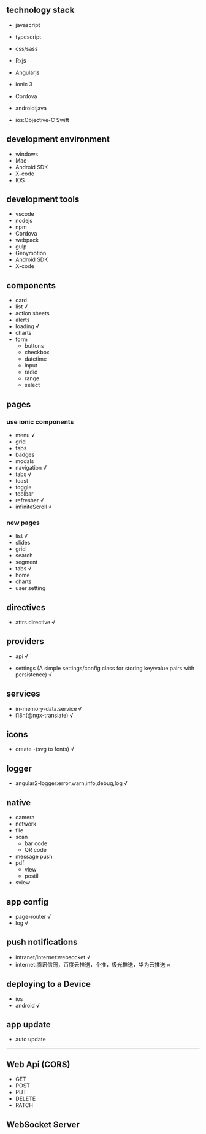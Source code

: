 ## technology stack

+ javascript
+ typescript
+ css/sass
+ Rxjs
+ Angularjs 
+ ionic 3
+ Cordova

+ android:java
+ ios:Objective-C Swift

## development environment

+ windows
+ Mac
+ Android SDK
+ X-code
+ IOS

##  development tools

+ vscode
+ nodejs
+ npm
+ Cordova
+ webpack
+ gulp
+ Genymotion 
+ Android SDK
+ X-code


## components

+ card
+ list √
+ action sheets
+ alerts
+ loading √
+ charts
+ form
    + buttons
    + checkbox
    + datetime
    + input
    + radio
    + range
    + select

## pages

### use ionic components

+ menu √
+ grid
+ fabs
+ badges
+ modals
+ navigation √
+ tabs √
+ toast
+ toggle
+ toolbar
+ refresher √
+ infiniteScroll √

### new pages

+ list √
+ slides
+ grid
+ search
+ segment
+ tabs √
+ home
+ charts
+ user setting


## directives

+ attrs.directive √

## providers

+ api √

+ settings (A simple settings/config class for storing key/value pairs with persistence) √

## services 

+ in-memory-data.service √
+ i18n(@ngx-translate)   √

## icons

+ create -(svg to fonts) √

## logger

+ angular2-logger:error,warn,info,debug,log √

## native

+ camera
+ network
+ file
+ scan
    + bar code
    + QR code
+ message push
+ pdf
    + view
    + postil
+ sview

## app config

+ page-router √
+ log         √


## push notifications

+ intranet/internet:websocket √
+ internet:腾讯信鸽，百度云推送，个推，极光推送，华为云推送 ×

## deploying to a Device

+ ios
+ android √

## app update

+ auto update

------------------------
## Web Api (CORS) 

+ GET
+ POST
+ PUT
+ DELETE
+ PATCH

## WebSocket Server




